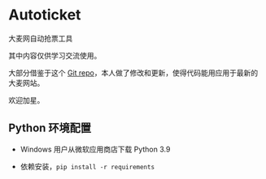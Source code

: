 # Autoticket
大麦网自动抢票工具

其中内容仅供学习交流使用。

大部分借鉴于这个 [Git repo](https://github.com/Entromorgan/Autoticket)，本人做了修改和更新，使得代码能用应用于最新的大麦网站。

欢迎加星。

## Python 环境配置

- Windows 用户从微软应用商店下载 Python 3.9

- 依赖安装，`pip install -r requirements`
